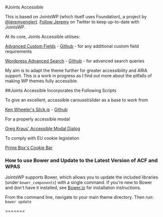 #Joints Accessible

This is based on JointsWP (which itself uses Foundation), a project by [@jeremyenglert](https://twitter.com/jeremyenglert). [Follow Jeremy](https://twitter.com/jeremyenglert) on Twitter to keep up-to-date with JointsWP.

At its core, Joints Accessible utilises:

[Advanced Custom Fields](http://www.advancedcustomfields.com/) - [Github](https://github.com/elliotcondon/acf) - for any additional custom field requirements

[Wordpress Advanced Search](http://wpadvancedsearch.com/) - [Github](https://github.com/growthspark/wp-advanced-search) - for advanced search queries

My aim is to adapt the theme further for greater accessibility and ARIA support. This is a work in progress as I find out more about the pitfalls of making WP themes fully accessible.

##Joints Accessible Incorporates the Following Scripts

To give an excellent, accessible carousel/slider as a base to work from

[Ken Wheeler's Slick.js](http://kenwheeler.github.io/slick/) - [Github](https://github.com/kenwheeler/slick/)

For a properly accessible modal

[Greg Kraus' Accessible Modal Dialog](https://github.com/gdkraus/accessible-modal-dialog)

To comply with EU cookie legislation

[Prime Box's Cookie Bar](http://www.primebox.co.uk/projects/cookie-bar/)

### How to use Bower and Update to the Latest Version of ACF and WPAS
JointsWP supports Bower, which allows you to update the included libraries (under `bower_components`) with a single command. If you're new to Bower and don't have it installed, see [Bower.io](http://bower.io/) for installation instructions. 

From the command line, navigate to your main theme directory. Then run:
`bower update`

=======